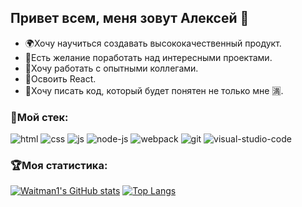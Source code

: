 ## Привет всем, меня зовут Алексей :wave:
- :earth_africa:Хочу научиться создавать высококачественный продукт.
- :star2:Есть желание поработать над интересными проектами.
- :older_man:Хочу работать с опытными коллегами.
- :muscle:Освоить React.
- :pencil:Хочу писать код, который будет понятен не только мне :u6e80:.

### :briefcase:Мой стек:
![html](https://user-images.githubusercontent.com/81375304/136476232-2ed328b8-746b-4cea-97df-cf7b8f47183b.png)
![css](https://user-images.githubusercontent.com/81375304/136476167-dce39659-4310-4541-9b73-71fd5bcaa05e.png)
![js](https://user-images.githubusercontent.com/81375304/136476543-c0b68b1c-c4d2-4fec-b974-aae018a0637f.png)
![node-js](https://user-images.githubusercontent.com/81375304/136477587-2b1d42f7-2d54-4bea-a637-085bcb7e9b8d.png)
![webpack](https://user-images.githubusercontent.com/81375304/136477364-8740a0e2-fe3d-4569-ae6d-3f906301bfcb.png)
![git](https://user-images.githubusercontent.com/81375304/136477670-e76f845e-dea9-4892-b2de-efa9158c2642.png)
![visual-studio-code](https://user-images.githubusercontent.com/81375304/136478046-cd477656-c758-4624-967a-31c82c63144d.png)
### 🏆Моя статистика:
[![Waitman1's GitHub stats](https://github-readme-stats.vercel.app/api?username=Waitman1&show_icons=true&theme=dark)](https://github.com/Waitman1/github-readme-stats)
[![Top Langs](https://github-readme-stats.vercel.app/api/top-langs/?username=Waitman1&layout=compact&theme=dark)](https://github.com/Waitman1/github-readme-stats)

